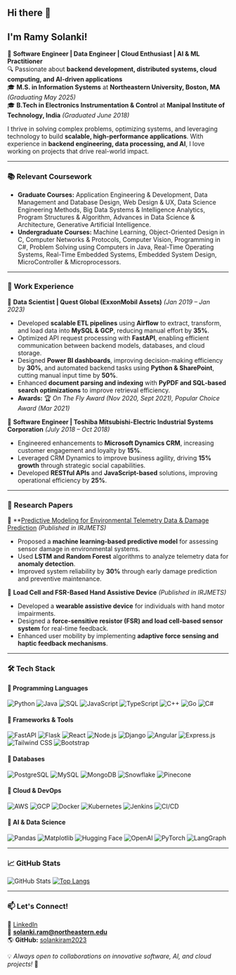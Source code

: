 ## Hi there 👋  
## I'm Ramy Solanki!

🚀 **Software Engineer | Data Engineer | Cloud Enthusiast | AI & ML Practitioner**  
🔍 Passionate about **backend development, distributed systems, cloud computing, and AI-driven applications**  
🎓 **M.S. in Information Systems** at **Northeastern University, Boston, MA** *(Graduating May 2025)*  
🎓 **B.Tech in Electronics Instrumentation & Control** at **Manipal Institute of Technology, India** *(Graduated June 2018)*  

I thrive in solving complex problems, optimizing systems, and leveraging technology to build **scalable, high-performance applications**. With experience in **backend engineering, data processing, and AI**, I love working on projects that drive real-world impact.

---

### 📚 **Relevant Coursework**
- **Graduate Courses:** Application Engineering & Development, Data Management and Database Design, Web Design & UX, Data Science Engineering Methods, Big Data Systems & Intelligence Analytics, Program Structures & Algorithm, Advances in Data Science & Architecture, Generative Artificial Intelligence.
- **Undergraduate Courses:** Machine Learning, Object-Oriented Design in C, Computer Networks & Protocols, Computer Vision, Programming in C#, Problem Solving using Computers in Java, Real-Time Operating Systems, Real-Time Embedded Systems, Embedded System Design, MicroController & Microprocessors.

---

### 💼 **Work Experience**

🔹 **Data Scientist | Quest Global (ExxonMobil Assets)** *(Jan 2019 – Jan 2023)*  
- Developed **scalable ETL pipelines** using **Airflow** to extract, transform, and load data into **MySQL & GCP**, reducing manual effort by **35%**.  
- Optimized API request processing with **FastAPI**, enabling efficient communication between backend models, databases, and cloud storage.  
- Designed **Power BI dashboards**, improving decision-making efficiency by **30%**, and automated backend tasks using **Python & SharePoint**, cutting manual input time by **50%**.  
- Enhanced **document parsing and indexing** with **PyPDF and SQL-based search optimizations** to improve retrieval efficiency.  
- **Awards:** 🏆 *On The Fly Award (Nov 2020, Sept 2021), Popular Choice Award (Mar 2021)*  

🔹 **Software Engineer | Toshiba Mitsubishi-Electric Industrial Systems Corporation** *(July 2018 – Oct 2018)*  
- Engineered enhancements to **Microsoft Dynamics CRM**, increasing customer engagement and loyalty by **15%**.  
- Leveraged CRM Dynamics to improve business agility, driving **15% growth** through strategic social capabilities.  
- Developed **RESTful APIs** and **JavaScript-based** solutions, improving operational efficiency by **25%**.  

---

### 📄 **Research Papers**  

📌 **[Predictive Modeling for Environmental Telemetry Data & Damage Prediction](https://www.irjmets.com/uploadedfiles/paper/issue_11_november_2022/31545/final/fin_irjmets1669224449.pdf) *(Published in IRJMETS)*  
- Proposed a **machine learning-based predictive model** for assessing sensor damage in environmental systems.  
- Used **LSTM and Random Forest** algorithms to analyze telemetry data for **anomaly detection**.  
- Improved system reliability by **30%** through early damage prediction and preventive maintenance.  

📌 **Load Cell and FSR-Based Hand Assistive Device** *(Published in IRJMETS)*  
- Developed a **wearable assistive device** for individuals with hand motor impairments.  
- Designed a **force-sensitive resistor (FSR) and load cell-based sensor system** for real-time feedback.  
- Enhanced user mobility by implementing **adaptive force sensing and haptic feedback mechanisms**.  

---

### 🛠 **Tech Stack**

#### 🔹 **Programming Languages**
![Python](https://img.shields.io/badge/Python-3776AB?style=for-the-badge&logo=python&logoColor=white)
![Java](https://img.shields.io/badge/Java-007396?style=for-the-badge&logo=openjdk&logoColor=white)
![SQL](https://img.shields.io/badge/SQL-4479A1?style=for-the-badge&logo=postgresql&logoColor=white)
![JavaScript](https://img.shields.io/badge/JavaScript-F7DF1E?style=for-the-badge&logo=javascript&logoColor=black)
![TypeScript](https://img.shields.io/badge/TypeScript-3178C6?style=for-the-badge&logo=typescript&logoColor=white)
![C++](https://img.shields.io/badge/C++-00599C?style=for-the-badge&logo=c%2B%2B&logoColor=white)
![Go](https://img.shields.io/badge/Go-00ADD8?style=for-the-badge&logo=go&logoColor=white)
![C#](https://img.shields.io/badge/C%23-239120?style=for-the-badge&logo=c-sharp&logoColor=white)

#### 🔹 **Frameworks & Tools**
![FastAPI](https://img.shields.io/badge/FastAPI-009688?style=for-the-badge&logo=fastapi&logoColor=white)
![Flask](https://img.shields.io/badge/Flask-000000?style=for-the-badge&logo=flask&logoColor=white)
![React](https://img.shields.io/badge/React-61DAFB?style=for-the-badge&logo=react&logoColor=black)
![Node.js](https://img.shields.io/badge/Node.js-339933?style=for-the-badge&logo=node.js&logoColor=white)
![Django](https://img.shields.io/badge/Django-092E20?style=for-the-badge&logo=django&logoColor=white)
![Angular](https://img.shields.io/badge/Angular-DD0031?style=for-the-badge&logo=angular&logoColor=white)
![Express.js](https://img.shields.io/badge/Express.js-000000?style=for-the-badge&logo=express&logoColor=white)
![Tailwind CSS](https://img.shields.io/badge/Tailwind_CSS-38B2AC?style=for-the-badge&logo=tailwind-css&logoColor=white)
![Bootstrap](https://img.shields.io/badge/Bootstrap-563D7C?style=for-the-badge&logo=bootstrap&logoColor=white)

#### 🔹 **Databases**
![PostgreSQL](https://img.shields.io/badge/PostgreSQL-336791?style=for-the-badge&logo=postgresql&logoColor=white)
![MySQL](https://img.shields.io/badge/MySQL-4479A1?style=for-the-badge&logo=mysql&logoColor=white)
![MongoDB](https://img.shields.io/badge/MongoDB-47A248?style=for-the-badge&logo=mongodb&logoColor=white)
![Snowflake](https://img.shields.io/badge/Snowflake-56CCF2?style=for-the-badge&logo=snowflake&logoColor=white)
![Pinecone](https://img.shields.io/badge/Pinecone-129991?style=for-the-badge&logo=pinecone&logoColor=white)

#### 🔹 **Cloud & DevOps**
![AWS](https://img.shields.io/badge/AWS-232F3E?style=for-the-badge&logo=amazon-aws&logoColor=white)
![GCP](https://img.shields.io/badge/GCP-4285F4?style=for-the-badge&logo=google-cloud&logoColor=white)
![Docker](https://img.shields.io/badge/Docker-2496ED?style=for-the-badge&logo=docker&logoColor=white)
![Kubernetes](https://img.shields.io/badge/Kubernetes-326CE5?style=for-the-badge&logo=kubernetes&logoColor=white)
![Jenkins](https://img.shields.io/badge/Jenkins-D24939?style=for-the-badge&logo=jenkins&logoColor=white)
![CI/CD](https://img.shields.io/badge/CI%2FCD-0052CC?style=for-the-badge&logo=github-actions&logoColor=white)

#### 🔹 **AI & Data Science**
![Pandas](https://img.shields.io/badge/Pandas-150458?style=for-the-badge&logo=pandas&logoColor=white)
![Matplotlib](https://img.shields.io/badge/Matplotlib-FF9632?style=for-the-badge&logo=python&logoColor=white)
![Hugging Face](https://img.shields.io/badge/Hugging%20Face-FFCC4D?style=for-the-badge&logo=huggingface&logoColor=black)
![OpenAI](https://img.shields.io/badge/OpenAI-412991?style=for-the-badge&logo=openai&logoColor=white)
![PyTorch](https://img.shields.io/badge/PyTorch-EE4C2C?style=for-the-badge&logo=pytorch&logoColor=white)
![LangGraph](https://img.shields.io/badge/LangGraph-007ACC?style=for-the-badge&logo=apacheairflow&logoColor=white)

---

### 📈 **GitHub Stats**
![GitHub Stats](https://github-readme-stats.vercel.app/api?username=solankiram2023&show_icons=true&theme=tokyonight)
[![Top Langs](https://github-readme-stats.vercel.app/api/top-langs/?username=solankiram2023&layout=compact)](https://github.com/anuraghazra/github-readme-stats)

---

### 📫 **Let's Connect!**
🔗 [LinkedIn](https://www.linkedin.com/in/ramysolanki/)  
📧 **solanki.ram@northeastern.edu**  
🌎 **GitHub:** [solankiram2023](https://github.com/solankiram2023)  

💡 *Always open to collaborations on innovative software, AI, and cloud projects!* 🚀

<!--
**solankiram2023/solankiram2023** is a ✨ _special_ ✨ repository because its `README.md` (this file) appears on your GitHub profile.

Here are some ideas to get you started:

- 🔭 I’m currently working on ...
- 🌱 I’m currently learning ...
- 👯 I’m looking to collaborate on ...
- 🤔 I’m looking for help with ...
- 💬 Ask me about ...
- 📫 How to reach me: ...
- 😄 Pronouns: ...
- ⚡ Fun fact: ...
-->
